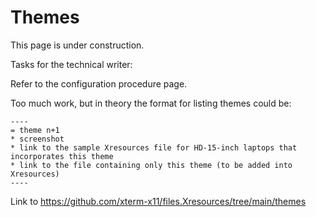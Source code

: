 # Themes

This page is under construction.

Tasks for the technical writer:

Refer to the configuration procedure page.

Too much work, but in theory the format for listing themes could be:
```
----
= theme n+1
* screenshot
* link to the sample Xresources file for HD-15-inch laptops that incorporates this theme
* link to the file containing only this theme (to be added into Xresources)
----
```
Link to https://github.com/xterm-x11/files.Xresources/tree/main/themes

